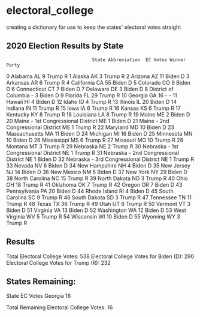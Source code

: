 # electoral_college
creating a dictionary for use to keep the states' electoral votes straight

2020 Election Results by State
------------------------------
                                    State Abbreviation  EC Votes Winner Party
0                                 Alabama           AL         9  Trump     R
1                                  Alaska           AK         3  Trump     R
2                                 Arizona           AZ        11  Biden     D
3                                Arkansas           AR         6  Trump     R
4                              California           CA        55  Biden     D
5                                Colorado           CO         9  Biden     D
6                             Connecticut           CT         7  Biden     D
7                                Delaware           DE         3  Biden     D
8                    District of Columbia            -         3  Biden     D
9                                 Florida           FL        29  Trump     R
10                                Georgia           GA        16      -     -
11                                 Hawaii           HI         4  Biden     D
12                                  Idaho           ID         4  Trump     R
13                               Illinois           IL        20  Biden     D
14                                Indiana           IN        11  Trump     R
15                                   Iowa           IA         6  Trump     R
16                                 Kansas           KS         6  Trump     R
17                               Kentucky           KY         8  Trump     R
18                              Louisiana           LA         8  Trump     R
19                                  Maine           ME         2  Biden     D
20     Maine - 1st Congressional District           ME         1  Biden     D
21     Maine - 2nd Congressional District           ME         1  Trump     R
22                               Maryland           MD        10  Biden     D
23                          Massachusetts           MA        11  Biden     D
24                               Michigan           MI        16  Biden     D
25                              Minnesota           MN        10  Biden     D
26                            Mississippi           MS         6  Trump     R
27                               Missouri           MO        10  Trump     R
28                                Montana           MT         3  Trump     R
29                               Nebraska           NE         2  Trump     R
30  Nebraska - 1st Congressional District           NE         1  Trump     R
31  Nebraska - 2nd Congressional District           NE         1  Biden     D
32  Nebraska - 3rd Congressional District           NE         1  Trump     R
33                                 Nevada           NV         6  Biden     D
34                          New Hampshire           NH         4  Biden     D
35                             New Jersey           NJ        14  Biden     D
36                             New Mexico           NM         5  Biden     D
37                               New York           NY        29  Biden     D
38                         North Carolina           NC        15  Trump     R
39                           North Dakota           ND         3  Trump     R
40                                   Ohio           OH        18  Trump     R
41                               Oklahoma           OK         7  Trump     R
42                                 Oregon           OR         7  Biden     D
43                           Pennsylvania           PA        20  Biden     D
44                           Rhode Island           RI         4  Biden     D
45                         South Carolina           SC         9  Trump     R
46                           South Dakota           SD         3  Trump     R
47                              Tennessee           TN        11  Trump     R
48                                  Texas           TX        38  Trump     R
49                                   Utah           UT         6  Trump     R
50                                Vermont           VT         3  Biden     D
51                               Virginia           VA        13  Biden     D
52                             Washington           WA        12  Biden     D
53                          West Virginia           WV         5  Trump     R
54                              Wisconsin           WI        10  Biden     D
55                                Wyoming           WY         3  Trump     R


Results
-------
Total Electoral College Votes:          538
Electoral College Votes for Biden (D):  290
Electoral College Votes for Trump (R):  232


States Remaining:
-----------------
   State  EC Votes
 Georgia        16


Total Remaining Electoral College Votes:  16